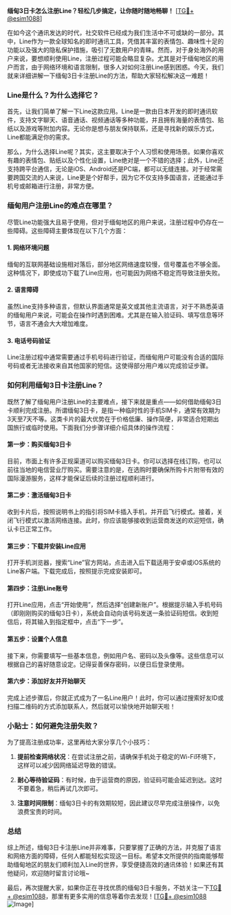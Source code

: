 **缅甸3日卡怎么注册Line？轻松几步搞定，让你随时随地畅聊！** [[TG💪+ @esim1088](https://t.me/s/esim1088)]

在如今这个通讯发达的时代，社交软件已经成为我们生活中不可或缺的一部分。其中，Line作为一款全球知名的即时通讯工具，凭借其丰富的表情包、趣味性十足的功能以及强大的隐私保护措施，吸引了无数用户的青睐。然而，对于身处海外的用户来说，要想顺利使用Line，注册过程可能会略显复杂。尤其是对于缅甸地区的用户而言，由于网络环境和语言限制，很多人对如何注册Line感到困惑。今天，我们就来详细讲解一下缅甸3日卡注册Line的方法，帮助大家轻松解决这一难题！

### Line是什么？为什么选择它？

首先，让我们简单了解一下Line这款应用。Line是一款由日本开发的即时通讯软件，支持文字聊天、语音通话、视频通话等多种功能，并且拥有海量的表情包、贴纸以及游戏等附加内容。无论你是想与朋友保持联系，还是寻找新的娱乐方式，Line都能满足你的需求。

那么，为什么选择Line呢？其实，这主要取决于个人习惯和使用场景。如果你喜欢有趣的表情包、贴纸以及个性化设置，Line绝对是一个不错的选择；此外，Line还支持跨平台通信，无论是iOS、Android还是PC端，都可以无缝连接。对于经常需要跨国交流的人来说，Line更是个好帮手，因为它不仅支持多国语言，还能通过手机号或邮箱进行注册，非常方便。

### 缅甸用户注册Line的难点在哪里？

尽管Line功能强大且易于使用，但对于缅甸地区的用户来说，注册过程中仍存在一些障碍。这些障碍主要体现在以下几个方面：

#### 1. **网络环境问题**
缅甸的互联网基础设施相对落后，部分地区网络速度较慢，信号覆盖也不够全面。这种情况下，即使成功下载了Line应用，也可能因为网络不稳定而导致注册失败。

#### 2. **语言障碍**
虽然Line支持多种语言，但默认界面通常是英文或其他主流语言，对于不熟悉英语的缅甸用户来说，可能会在操作时遇到困难。尤其是在输入验证码、填写信息等环节，语言不通会大大增加难度。

#### 3. **电话号码验证**
Line注册过程中通常需要通过手机号码进行验证，而缅甸用户可能没有合适的国际号码或者无法接收来自其他国家的短信。这使得部分用户难以完成验证步骤。

### 如何利用缅甸3日卡注册Line？

既然了解了缅甸用户注册Line的主要难点，接下来就是重点——如何借助缅甸3日卡顺利完成注册。所谓缅甸3日卡，是指一种临时性的手机SIM卡，通常有效期为3天至7天不等。这类卡片的最大优势在于价格低廉、操作简便，非常适合短期出国旅行或临时使用。下面我们分步骤详细介绍具体的操作流程：

#### 第一步：购买缅甸3日卡

目前，市面上有许多正规渠道可以购买缅甸3日卡。你可以选择在线订购，也可以前往当地的电信营业厅购买。需要注意的是，在选购时要确保所购卡片附带有效的国际漫游服务，这样才能保证后续的注册过程顺利进行。

#### 第二步：激活缅甸3日卡

收到卡片后，按照说明书上的指引将SIM卡插入手机，并开启飞行模式。接着，关闭飞行模式以激活网络连接。此时，你应该能够接收到运营商发送的欢迎短信，确认卡已正常工作。

#### 第三步：下载并安装Line应用

打开手机浏览器，搜索“Line”官方网站，点击进入后下载适用于安卓或iOS系统的Line客户端。下载完成后，按照提示完成安装即可。

#### 第四步：注册Line账号

打开Line应用，点击“开始使用”，然后选择“创建新账户”。根据提示输入手机号码（即刚刚购买的缅甸3日卡），系统会自动向该号码发送一条验证码短信。收到短信后，将其输入到指定框中，点击“下一步”。

#### 第五步：设置个人信息

接下来，你需要填写一些基本信息，例如用户名、密码以及头像等。这些信息可以根据自己的喜好随意设定。记得妥善保存密码，以便日后登录使用。

#### 第六步：添加好友并开始聊天

完成上述步骤后，你就正式成为了一名Line用户！此时，你可以通过搜索好友ID或扫描二维码的方式添加联系人，然后就可以愉快地开始聊天啦！

### 小贴士：如何避免注册失败？

为了提高注册成功率，这里再给大家分享几个小技巧：

1. **提前检查网络状况**：在尝试注册之前，请确保手机处于稳定的Wi-Fi环境下，这样可以减少因网络延迟导致的错误。
   
2. **耐心等待验证码**：有时候，由于运营商的原因，验证码可能会延迟到达。这时不要着急，稍后再试几次即可。

3. **注意时间限制**：缅甸3日卡的有效期较短，因此建议尽早完成注册操作，以免浪费宝贵的时间。

### 总结

综上所述，缅甸3日卡注册Line并非难事，只要掌握了正确的方法，并克服了语言和网络方面的障碍，任何人都能轻松实现这一目标。希望本文所提供的指南能够帮助缅甸地区的朋友们顺利加入Line的世界，享受便捷高效的通讯体验！如果还有其他疑问，欢迎随时留言讨论哦~

最后，再次提醒大家，如果你正在寻找优质的缅甸3日卡服务，不妨关注一下[TG💪+ @esim1088](https://t.me/s/esim1088)，那里有更多实用的信息等着你去发现！[[TG💪+ @esim1088](https://t.me/s/esim1088) ![Image](https://i.postimg.cc/4NQfJmqS/Snipaste-2025-05-13-00-14-12.png)]